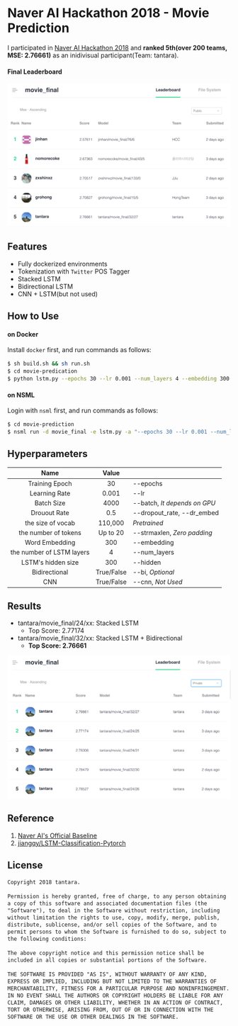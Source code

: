 # Naver AI Hackathon 2018 - Movie Prediction

I participated in [Naver AI Hackathon 2018](https://github.com/naver/ai-hackathon-2018) and **ranked 5th(over 200 teams, MSE: 2.76661)** as an inidivisual participant(Team: tantara).

#### Final Leaderboard

![learderboard](docs/learderboard.png)



## Features

- Fully dockerized environments
- Tokenization with `Twitter` POS Tagger
- Stacked LSTM
- Bidirectional LSTM
- CNN + LSTM(but not used)





## How to Use

#### on Docker

Install `docker` first, and run commands as follows:

```bash
$ sh build.sh && sh run.sh
$ cd movie-predication
$ python lstm.py --epochs 30 --lr 0.001 --num_layers 4 --embedding 300 --hidden_dim 500 --batch 4000 --dr_embed 0.5
```



#### on NSML

Login with `nsml` first, and run commands as follows:

````bash
$ cd movie-prediction
$ nsml run -d movie_final -e lstm.py -a "--epochs 30 --lr 0.001 --num_layers 4 --embedding 300 --hidden_dim 500 --batch 4000 --dr_embed 0.5"
````



## Hyperparameters

|           Name            |   Value    |                            |
| :-----------------------: | :--------: | -------------------------- |
|      Training Epoch       |     30     | --epochs                   |
|       Learning Rate       |   0.001    | --lr                       |
|        Batch Size         |    4000    | --batch, *It depends on GPU* |
|       Drouout Rate        |    0.5     | --dropout_rate, --dr_embed   |
|     the size of vocab     |  110,000   | *Pretrained*               |
|   the number of tokens    |  Up to 20  | --strmaxlen, *Zero padding* |
|      Word Embedding       |    300     | --embedding                 |
| the number of LSTM layers |     4      | --num_layers                |
|    LSTM's hidden size     |    300     | --hidden                    |
|       Bidirectional       | True/False | --bi, *Optional*            |
|            CNN            | True/False | --cnn, *Not Used*           |

## Results

* tantara/movie_final/24/xx: Stacked LSTM
  * Top Score: 2.77174
* tantara/movie_final/32/xx: Stacked LSTM + Bidirectional
  * **Top Score: 2.76661**

![results](docs/results.png)

## Reference

1. [Naver AI's Official Baseline](https://github.com/naver/ai-hackathon-2018/tree/master/missions/examples/movie-review)
2. [jiangqy/LSTM-Classification-Pytorch](https://github.com/jiangqy/LSTM-Classification-Pytorch)

## License

```
Copyright 2018 tantara.

Permission is hereby granted, free of charge, to any person obtaining a copy of this software and associated documentation files (the "Software"), to deal in the Software without restriction, including without limitation the rights to use, copy, modify, merge, publish, distribute, sublicense, and/or sell copies of the Software, and to permit persons to whom the Software is furnished to do so, subject to the following conditions:

The above copyright notice and this permission notice shall be included in all copies or substantial portions of the Software.

THE SOFTWARE IS PROVIDED "AS IS", WITHOUT WARRANTY OF ANY KIND, EXPRESS OR IMPLIED, INCLUDING BUT NOT LIMITED TO THE WARRANTIES OF MERCHANTABILITY, FITNESS FOR A PARTICULAR PURPOSE AND NONINFRINGEMENT. IN NO EVENT SHALL THE AUTHORS OR COPYRIGHT HOLDERS BE LIABLE FOR ANY CLAIM, DAMAGES OR OTHER LIABILITY, WHETHER IN AN ACTION OF CONTRACT, TORT OR OTHERWISE, ARISING FROM, OUT OF OR IN CONNECTION WITH THE SOFTWARE OR THE USE OR OTHER DEALINGS IN THE SOFTWARE.
```
